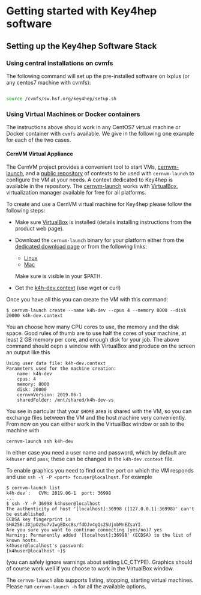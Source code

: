 

# Getting started with Key4hep software

## Setting up the Key4hep Software Stack

### Using central installations on cvmfs

The following command will set up the pre-installed software on lxplus (or any centos7 machine with cvmfs):

```bash

source /cvmfs/sw.hsf.org/key4hep/setup.sh
```



### Using Virtual Machines or Docker containers

The instructions above should work in any CentOS7 virtual machine or Docker container with `cvmfs` available. We give in the following one example for each of the two cases.

#### CernVM Virtual Appliance

The CernVM project provides a convenient tool to start VMs, [cernvm-launch](https://cernvm.cern.ch/portal/launch), and a [public repository](https://github.com/cernvm/public-contexts) of contexts to be used with `cernvm-launch` to configure the VM at your needs. A context dedicated to Key4hep is available in the repository. The [cernvm-launch](https://cernvm.cern.ch/portal/launch) works with [VirtualBox](https://www.virtualbox.org/), virtualization manager available for free for all platforms.

To create and use a CernVM virtual machine for Key4hep please follow the following steps:

   * Make sure [VirtualBox](https://www.virtualbox.org/) is installed (details installing instructions from the product web page).
   * Download the `cernvm-launch` binary for your platform either from the [dedicated download page](https://ecsft.cern.ch/dist/cernvm/launch/bin/) or from the following links:
      * [Linux](https://fccsw.web.cern.ch/fccsw/utils/vm/cernvm/launch/linux/cernvm-launch)
      * [Mac](https://fccsw.web.cern.ch/fccsw/utils/vm/cernvm/launch/mac/cernvm-launch)

     Make sure is visible in your $PATH.
   * Get the [k4h-dev.context](https://raw.githubusercontent.com/cernvm/public-contexts/master/k4h-dev.context) (use wget or curl)

Once you have all this you can create the VM with this command:
```
$ cernvm-launch create --name k4h-dev --cpus 4 --memory 8000 --disk 20000 k4h-dev.context
```
You an choose how many CPU cores to use, the memory and the disk space. Good rules of thumb are to use half the cores of your machine, at least 2 GB memory per core, and enough disk for your job. The above command should oepn a window with VirtualBox and produce on the screen an output like this
```
Using user data file: k4h-dev.context
Parameters used for the machine creation:
	name: k4h-dev
	cpus: 4
	memory: 8000
	disk: 20000
	cernvmVersion: 2019.06-1
	sharedFolder: /mnt/shared/k4h-dev-vs
```
You see in partcular that your `$HOME` area is shared with the VM, so you can exchange files between the VM and the host machine very conveniently.
From now on you can either work in the VirtualBox window or ssh to the machine with
```
cernvm-launch ssh k4h-dev
```
In either case you need a user name and password, which by default are `k4huser` and `pass`; these can be changed in the `k4h-dev.context` file.

To enable graphics you need to find out the port on which the VM responds and use `ssh -Y -P <port> fccuser@localhost`. For example
```
$ cernvm-launch list
k4h-dev`:	CVM: 2019.06-1	port: 36998
...
$ ssh -Y -P 36998 k4huser@localhost
The authenticity of host '[localhost]:36998 ([127.0.0.1]:36998)' can't be established.
ECDSA key fingerprint is SHA256:JXjpOzSu7vIwgEDxc8s/fdDJv4gQs2SUjnbMnEZsaYI.
Are you sure you want to continue connecting (yes/no)? yes
Warning: Permanently added '[localhost]:36998' (ECDSA) to the list of known hosts.
k4huser@localhost's password:
[k4huser@localhost ~]$
```
(you can safely ignore warnings about setting LC_CTYPE).
Graphics should of course work well if you choose to work in the VirtualBox window.

The `cernvm-launch` also supports listing, stopping, starting virtual machines. Please run `cernvm-launch -h` for all the available options.


